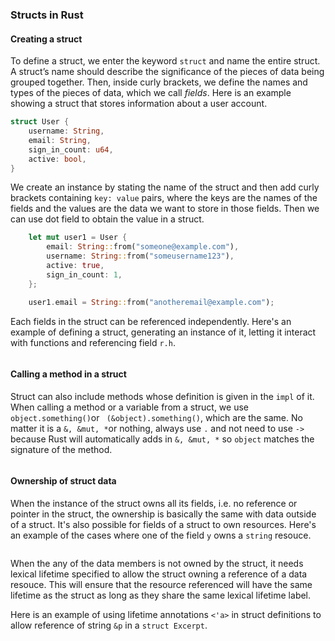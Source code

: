 ### Structs in Rust

#### Creating a struct

To define a struct, we enter the keyword `struct` and name the entire struct. A struct’s name should describe the significance of the pieces of data being grouped together. Then, inside curly brackets, we define the names and types of the pieces of data, which we call *fields*. Here is an example showing a struct that stores information about a user account.

```rust
struct User {
    username: String,
    email: String,
    sign_in_count: u64,
    active: bool,
}
```

We create an instance by stating the name of the struct and then add curly brackets containing `key: value` pairs, where the keys are the names of the fields and the values are the data we want to store in those fields.  Then we can use dot field to obtain the value in a struct.

```rust
    let mut user1 = User {
        email: String::from("someone@example.com"),
        username: String::from("someusername123"),
        active: true,
        sign_in_count: 1,
    };

    user1.email = String::from("anotheremail@example.com");
```
Each fields in the struct can be referenced independently. Here's an example of defining a struct, generating an instance of it, letting it interact with functions and referencing field `r.h`.

<div class="flex-container vis_block" style="position:relative; margin-left:-75px; margin-right:-75px; display: flex;">
  <object type="image/svg+xml" class="struct_rect code_panel" data="assets/code_examples/struct_rect/vis_code.svg"></object>
  <object type="image/svg+xml" class="struct_rect tl_panel" data="assets/code_examples/struct_rect/vis_timeline.svg" style="width: auto;" onmouseenter="helpers('struct_rect')"></object>
</div>

#### Calling a method in a struct

Struct can also include methods whose definition is given in the `impl` of it.  When calling a method or a variable from a struct, we use `object.something()`or ` (&object).something()`, which are the same. No matter it is a `&, &mut, *`or nothing, always use `.` and not need to use `->` because Rust will automatically adds in `&, &mut, *` so `object` matches the signature of the method. 

<div class="flex-container vis_block" style="position:relative; margin-left:-75px; margin-right:-75px; display: flex;">
  <object type="image/svg+xml" class="struct_rect2 code_panel" data="assets/code_examples/struct_rect2/vis_code.svg"></object>
  <object type="image/svg+xml" class="struct_rect2 tl_panel" data="assets/code_examples/struct_rect2/vis_timeline.svg" style="width: auto;" onmouseenter="helpers('struct_rect2')"></object>
</div>

#### Ownership of struct data

When the instance of the struct owns all its fields, i.e. no reference or pointer in the struct, the ownership is basically the same with data outside of a struct. It's also possible for fields of a struct to own resources. Here's an example of the cases where one of the field `y` owns a `string` resouce.

<div class="flex-container vis_block" style="position:relative; margin-left:-75px; margin-right:-75px; display: flex;">
  <object type="image/svg+xml" class="struct_string code_panel" data="assets/code_examples/struct_string/vis_code.svg"></object>
  <object type="image/svg+xml" class="struct_string tl_panel" data="assets/code_examples/struct_string/vis_timeline.svg" style="width: auto;" onmouseenter="helpers('struct_string')"></object>
</div>

When the any of the data members is not owned by the struct, it needs lexical lifetime specified to allow the struct owning a reference of a data resouce. This will ensure that the resource referenced will have the same lifetime as the struct as long as they share the same lexical lifetime label.

Here is an example of using lifetime annotations `<'a>` in struct definitions to allow reference of string `&p` in a `struct Excerpt`.

<div class="flex-container vis_block" style="position:relative; margin-left:-75px; margin-right:-75px; display: flex;">
  <object type="image/svg+xml" class="struct_lifetime code_panel" data="assets/code_examples/struct_lifetime/vis_code.svg"></object>
  <object type="image/svg+xml" class="struct_lifetime tl_panel" data="assets/code_examples/struct_lifetime/vis_timeline.svg" style="width: auto;" onmouseenter="helpers('struct_lifetime')"></object>
</div>
